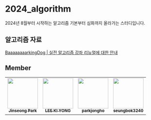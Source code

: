 # 2024_algorithm



2024년 8월부터 시작하는 알고리즘 기본부터 심화까지 올라가는 스터디입니다.

## 알고리즘 자료

[BaaaaaaaarkingDog | 실전 알고리즘 강좌 리뉴얼에 대한 안내](https://blog.encrypted.gg/919)

## Member

<table>
  <tr>
   <td align="center">
   <a href="https://github.com/ssg-js"><img src="https://avatars.githubusercontent.com/ssg-js" width="100px;" alt=""/>
       <br /><sub><b>Jinseong Park
</b><br></sub></a>
   </td>
   <td align="center">
   <a href="https://github.com/KI-DG"><img src="https://avatars.githubusercontent.com/KI-DG" width="100px;" alt=""/>
       <br /><sub><b>LEE KI YONG</b><br></sub></a>
   </td>
   <td align="center">
   <a href="https://github.com/jonghopark1014"><img src="https://avatars.githubusercontent.com/jonghopark1014" width="100px;" alt=""/>
       <br /><sub><b>parkjongho</b><br></sub></a>
   </td>
   <td align="center">
   <a href="https://github.com/seungbok3240"><img src="https://avatars.githubusercontent.com/seungbok3240" width="100px;" alt=""/>
       <br /><sub><b>seungbok3240</b><br></sub></a>
   </td>
  </tr>
</table>
